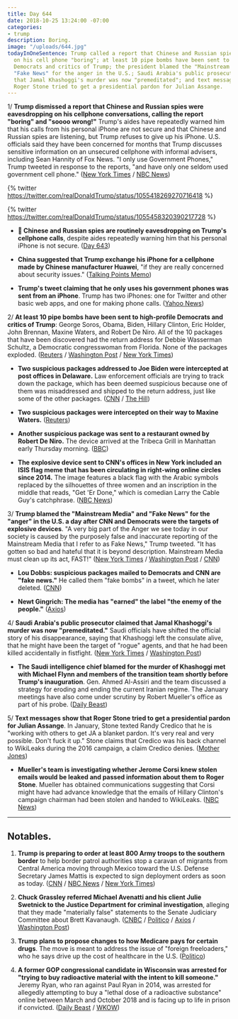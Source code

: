 ```yaml
---
title: Day 644
date: 2018-10-25 13:24:00 -07:00
categories:
- trump
description: Boring.
image: "/uploads/644.jpg"
todayInOneSentence: Trump called a report that Chinese and Russian spies were eavesdropping
  on his cell phone "boring"; at least 10 pipe bombs have been sent to high-profile
  Democrats and critics of Trump; the president blamed the "Mainstream Media" and
  "Fake News" for the anger in the U.S.; Saudi Arabia's public prosecutor claimed
  that Jamal Khashoggi's murder was now "premeditated"; and text messages show that
  Roger Stone tried to get a presidential pardon for Julian Assange.
---
```


1/ **Trump dismissed a report that Chinese and Russian spies were eavesdropping on his cellphone conversations, calling the report "boring" and "soooo wrong!"** Trump's aides have repeatedly warned him that his calls from his personal iPhone are not secure and that Chinese and Russian spies are listening, but Trump refuses to give up his iPhone. U.S. officials said they have been concerned for months that Trump discusses sensitive information on an unsecured cellphone with informal advisers, including Sean Hannity of Fox News. "I only use Government Phones," Trump tweeted in response to the reports, "and have only one seldom used government cell phone." ([New York Times](https://www.nytimes.com/2018/10/25/us/politics/trump-cellphone-china-russia.html) / [NBC News](https://www.nbcnews.com/politics/donald-trump/u-s-officials-concerned-trump-discussing-sensitive-information-unsecured-cellphone-n924376))

{% twitter https://twitter.com/realDonaldTrump/status/1055418269270716418 %}

{% twitter https://twitter.com/realDonaldTrump/status/1055458320390217728 %}

* **📌 Chinese and Russian spies are routinely eavesdropping on Trump's cellphone calls**, despite aides repeatedly warning him that his personal iPhone is not secure. ([Day 643](https://whatthefuckjusthappenedtoday.com/2018/10/24/day-643/#7-chinese-and-russian-spies-are-rout))

* **China suggested that Trump exchange his iPhone for a cellphone made by Chinese manufacturer Huawei**, "if they are really concerned about security issues." ([Talking Points Memo](https://talkingpointsmemo.com/news/china-denies-nyt-trump-iphone-spying-report))

* **Trump's tweet claiming that he only uses his government phones was sent from an iPhone**. Trump has two iPhones: one for Twitter and other basic web apps, and one for making phone calls. ([Yahoo News](https://finance.yahoo.com/news/trump-tweet-claiming-apos-only-181337023.html))

2/ **At least 10 pipe bombs have been sent to high-profile Democrats and critics of Trump**: George Soros, Obama, Biden, Hillary Clinton, Eric Holder, John Brennan, Maxine Waters, and Robert De Niro. All of the 10 packages that have been discovered had the return address for Debbie Wasserman Schultz, a Democratic congresswoman from Florida. None of the packages exploded. ([Reuters](https://www.reuters.com/article/us-usa-packages/suspects-sought-in-sending-of-package-bombs-to-top-us-democrats-trump-critics-idUSKCN1MZ1CP) / [Washington Post](https://www.washingtonpost.com/nation/2018/10/25/mail-bomb-investigation-intensifies-suspicious-package-removed-robert-de-niros-building/) / [New York Times](https://www.nytimes.com/2018/10/25/nyregion/bomb-explosive-device.html))

* **Two suspicious packages addressed to Joe Biden were intercepted at post offices in Delaware.** Law enforcement officials are trying to track down the package, which has been deemed suspicious because one of them was misaddressed and shipped to the return address, just like some of the other packages. ([CNN](https://www.cnn.com/2018/10/25/politics/bombs-suspicious-packages-what-we-know/index.html) / [The Hill](https://thehill.com/policy/national-security/413061-law-enforcement-looking-into-potentially-suspicious-package))

* **Two suspicious packages were intercepted on their way to Maxine Waters.** ([Reuters](https://www.reuters.com/article/us-usa-packages-waters/fbi-confirms-two-more-suspicious-packages-addressed-to-california-congresswoman-idUSKCN1MZ06P))

* **Another suspicious package was sent to a restaurant owned by Robert De Niro.** The device arrived at the Tribeca Grill in Manhattan early Thursday morning. ([BBC](https://www.bbc.com/news/world-us-canada-45975447))

* **The explosive device sent to CNN's offices in New York included an ISIS flag meme that has been circulating in right-wing online circles since 2014.** The image features a black flag with the Arabic symbols replaced by the silhouettes of three women and an inscription in the middle that reads, "Get 'Er Done," which is comedian Larry the Cable Guy's catchphrase.  ([NBC News](https://www.nbcnews.com/news/us-news/explosive-device-sent-cnn-featured-parody-isis-flag-get-er-n924166))

3/ **Trump blamed the "Mainstream Media" and "Fake News" for the "anger" in the U.S. a day after CNN and Democrats were the targets of explosive devices**. "A very big part of the Anger we see today in our society is caused by the purposely false and inaccurate reporting of the Mainstream Media that I refer to as Fake News," Trump tweeted. "It has gotten so bad and hateful that it is beyond description. Mainstream Media must clean up its act, FAST!" ([New York Times](https://www.nytimes.com/2018/10/24/us/politics/trump-bomb-cnn-obama-clintons.html) / [Washington Post](https://www.washingtonpost.com/politics/trump-doubles-down-on-blaming-media-as-suspicious-packages-continue-to-surface/2018/10/25/507aeec2-d848-11e8-a10f-b51546b10756_story.html) / [CNN](https://www.cnn.com/2018/10/25/politics/trump-blames-media-for-anger-after-attacks/index.html))

* **Lou Dobbs: suspicious packages mailed to Democrats and CNN are "fake news."** He called them "fake bombs" in a tweet, which he later deleted. ([CNN](https://www.cnn.com/2018/10/25/media/lou-dobbs-fake-bombs/index.html))

* **Newt Gingrich: The media has "earned" the label "the enemy of the people."** ([Axios](https://www.axios.com/newt-gingrich-news-media-earned-enemy-of-the-people-6a2511cf-1226-4594-bb28-43d0e05ca030.html))

4/ **Saudi Arabia's public prosecutor claimed that Jamal Khashoggi's murder was now "premeditated."** Saudi officials have shifted the official story of his disappearance, saying that Khashoggi left the consulate alive, that he might have been the target of "rogue" agents, and that he had been killed accidentally in fistfight. ([New York Times](https://www.nytimes.com/2018/10/25/world/middleeast/saudi-arabia-jamal-khashoggi-turkey.html) / [Washington Post](https://www.washingtonpost.com/world/middle_east/saudi-arabia-says-khashoggis-killing-was-premeditated-in-latest-reversal/2018/10/25/d517f406-d7c4-11e8-8384-bcc5492fef49_story.html))

* **The Saudi intelligence chief blamed for the murder of Khashoggi met with Michael Flynn and members of the transition team shortly before Trump's inauguration**. Gen. Ahmed Al-Assiri and the team discussed a strategy for eroding and ending the current Iranian regime. The January meetings have also come under scrutiny by Robert Mueller's office as part of his probe. ([Daily Beast](https://www.thedailybeast.com/saudi-spy-met-with-team-trump-about-taking-down-iran))

5/ **Text messages show that Roger Stone tried to get a presidential pardon for Julian Assange**. In January, Stone texted Randy Credico that he is "working with others to get JA a blanket pardon. It's very real and very possible. Don't fuck it up." Stone claims that Credico was his back channel to WikiLeaks during the 2016 campaign, a claim Credico denies. ([Mother Jones](https://www.motherjones.com/politics/2018/10/text-messages-show-roger-stone-was-working-to-get-a-pardon-for-wikileaks-julian-assange/))

* **Mueller's team is investigating whether Jerome Corsi knew stolen emails would be leaked and passed information about them to Roger Stone**. Mueller has obtained communications suggesting that Corsi might have had advance knowledge that the emails of Hillary Clinton's campaign chairman had been stolen and handed to WikiLeaks. ([NBC News](https://www.nbcnews.com/politics/justice-department/mueller-has-evidence-suggesting-stone-associate-knew-clinton-emails-would-n924036))

---

## Notables.

1. **Trump is preparing to order at least 800 Army troops to the southern border** to help border patrol authorities stop a caravan of migrants from Central America moving through Mexico toward the U.S. Defense Secretary James Mattis is expected to sign deployment orders as soon as today. ([CNN](https://www.cnn.com/2018/10/25/politics/mattis-troops-southern-border/index.html) / [NBC News](https://www.nbcnews.com/politics/immigration/trump-says-he-s-bringing-out-military-secure-u-s-n924271) / [New York Times](https://www.nytimes.com/2018/10/25/us/politics/trump-army-border-mexico.html))

2. **Chuck Grassley referred Michael Avenatti and his client Julie Swetnick to the Justice Department for criminal investigation**, alleging that they made "materially false" statements to the Senate Judiciary Committee about Brett Kavanaugh. ([CNBC](https://www.cnbc.com/2018/10/25/chuck-grassley-refers-michael-avenatti-and-julie-swetnick-for-investigation.html) / [Politico](https://www.politico.com/story/2018/10/25/grassley-avenatti-swetnick-criminal-probe-940581) / [Axios](https://www.axios.com/michael-avenatti-julie-swetnick-doj-investigationd-384da247-b011-4fba-9753-67c3543fbb73.html) / [Washington Post](https://www.washingtonpost.com/politics/grassley-refers-avenatti-and-swetnick-to-justice-for-a-criminal-probe/2018/10/25/75ef7a02-d879-11e8-9559-712cbf726d1c_story.html))

3. **Trump plans to propose changes to how Medicare pays for certain drugs**. The move is meant to address the issue of "foreign freeloaders," who he says drive up the cost of healthcare in the U.S. ([Politico](https://www.politico.com/story/2018/10/25/trump-medicare-drug-prices-plan-888607))

4. **A former GOP congressional candidate in Wisconsin was arrested for "trying to buy radioactive material with the intent to kill someone."** Jeremy Ryan, who ran against Paul Ryan in 2014, was arrested for allegedly attempting to buy a "lethal dose of a radioactive substance" online between March and October 2018 and is facing up to life in prison if convicted. ([Daily Beast](https://www.thedailybeast.com/former-gop-candidate-arrested-for-attempting-to-kill-with-radioactive-material) / [WKOW](https://wkow.com/news/top-stories/2018/10/24/fbi-town-of-madison-man-tried-to-buy-radioactive-material-in-order-to-kill-someone/))